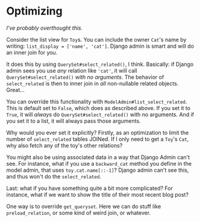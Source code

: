 # Optimizing

*I've probably overthought this.*

Consider the list view for `Toy`s. You can include the owner `Cat`'s
name by writing: `list_display = ['name', 'cat']`. Django admin is smart
and will do an inner join for you.

It does this by using `QuerySet#select_related()`, I think. Basically:
if Django admin sees you use *any* relation like `'cat'`, it will call
`QuerySet#select_related()` *with no arguments*. The behavior of
`select_related` is then to inner join in *all* non-nullable related
objects. Great...

You can override this functionality with
`ModelAdmin#list_select_related`. This is default set to `False`, which
does as described above. If you set it to `True`, it will *always* do
`QuerySet#select_related()` with no arguments. And if you set it to a
list, it will always pass those arguments.

Why would you ever set it explicitly? Firstly, as an optimization to
limit the number of `select_related` tables JOINed. If I only need to
get a `Toy`'s `Cat`, why also fetch any of the toy's other relations?

You might also be using associated data in a way that Django Admin can't
see. For instance, what if you use a `backward_cat` method you define in
the model admin, that uses `toy.cat.name[::-1]`? Django admin can't see
this, and thus won't do the `select_related`.

Last: what if you have something quite a bit more complicated? For
instance, what if we want to show the title of their most recent blog
post?

One way is to override `get_queryset`. Here we can do stuff like
`preload_relation`, or some kind of weird join, or whatever.
